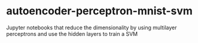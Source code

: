 # autoencoder-perceptron-mnist-svm
Jupyter notebooks that reduce the dimensionality by using multilayer perceptrons and use the hidden layers to train a SVM
